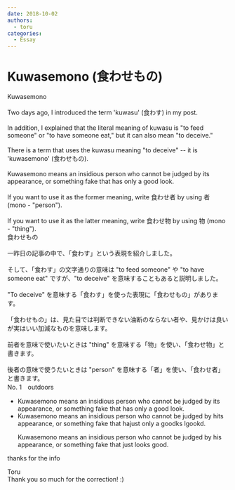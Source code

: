 ```yaml
---
date: 2018-10-02
authors:
  - toru
categories:
  - Essay
---
```


<h1 id="subject_show">Kuwasemono (食わせもの)</h1>
<div class="date" hidden>Oct 2, 2018 21:47</div>
<div id="post"><div id="body_show_ori">
Kuwasemono<br/><br/>Two days ago, I introduced the term 'kuwasu' (食わす) in my post.<br/><br/>In addition, I explained that the literal meaning of kuwasu is "to feed someone" or "to have someone eat," but it can also mean "to deceive."<br/><br/>There is a term that uses the kuwasu meaning "to deceive" -- it is 'kuwasemono' (食わせもの).<br/><br/>Kuwasemono means an insidious person who cannot be judged by its appearance, or something fake that has only a good look.<br/><br/>If you want to use it as the former meaning, write 食わせ者 by using 者 (mono - "person").<br/><br/>If you want to use it as the latter meaning, write 食わせ物 by using 物 (mono - "thing").
</div></div>

<!-- more -->

<div id="post_ja"><div id="body_show_mo">
食わせもの<br/><br/>一昨日の記事の中で、「食わす」という表現を紹介しました。<br/><br/>そして、「食わす」の文字通りの意味は "to feed someone" や "to have someone eat" ですが、"to deceive" を意味することもあると説明しました。<br/><br/>"To deceive" を意味する「食わす」を使った表現に「食わせもの」があります。<br/><br/>「食わせもの」は、見た目では判断できない油断のならない者や、見かけは良いが実はいい加減なものを意味します。<br/><br/>前者を意味で使いたいときは "thing" を意味する「物」を使い、「食わせ物」と書きます。<br/><br/>後者の意味で使うたいときは "person" を意味する「者」を使い、「食わせ者」と書きます。
</div></div>
<div id="block"><div class="first_name"> No. 1　<span class="just_name">outdoors</span></div><div id="block2">
<ul class="correction_field">
<li class="incorrect">Kuwasemono means an insidious person who cannot be judged by its appearance, or something fake that has only a good look.</li>
<li class="corrected correct">
Kuwasemono means an insidious person who cannot be judged by <span class="f_red">h</span>i<span class="f_gray"><span class="sline">t</span></span>s appearance, or something fake that <span class="f_gray"><span class="sline">ha</span></span><span class="f_red">ju</span>s<span class="f_red">t</span> <span class="f_gray"><span class="sline">on</span></span>l<span class="f_gray"><span class="sline">y a g</span></span>oo<span class="f_gray"><span class="sline">d</span></span><span class="f_red">ks</span> <span class="f_gray"><span class="sline">l</span></span><span class="f_red">g</span>oo<span class="f_gray"><span class="sline">k</span></span><span class="f_red">d</span>.<span class="f_red"> </span>
<p class="correction_comment">Kuwasemono means an insidious person who cannot be judged by his appearance, or something fake that just looks good.</p>
</li>
</ul>
<p class="comment_small">
 thanks for the info
</p>

</div><div class="name"><span class="just_name">Toru</span><br>
Thank you so much for the correction! :)
</div>
</div>
